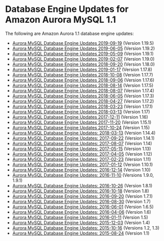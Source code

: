 # Database Engine Updates for Amazon Aurora MySQL 1\.1<a name="AuroraMySQL.Updates.11Updates"></a>

The following are Amazon Aurora 1\.1 database engine updates:<a name="aurora_1x_updates"></a>
+ [Aurora MySQL Database Engine Updates 2019\-09\-19](AuroraMySQL.Updates.1195.md) \(Version 1\.19\.5\)
+ [Aurora MySQL Database Engine Updates 2019\-06\-05](AuroraMySQL.Updates.1192.md) \(Version 1\.19\.2\)
+ [Aurora MySQL Database Engine Updates 2019\-05\-09](AuroraMySQL.Updates.1191.md) \(Version 1\.19\.1\)
+ [Aurora MySQL Database Engine Updates 2019\-02\-07](AuroraMySQL.Updates.1190.md) \(Version 1\.19\.0\)
+ [Aurora MySQL Database Engine Updates 2018\-09\-20](AuroraMySQL.Updates.1180.md) \(Version 1\.18\.0\)
+ [Aurora MySQL Database Engine Updates 2019\-01\-17](AuroraMySQL.Updates.1178.md) \(Version 1\.17\.8\)
+ [Aurora MySQL Database Engine Updates 2018\-10\-08](AuroraMySQL.Updates.1177.md) \(Version 1\.17\.7\)
+ [Aurora MySQL Database Engine Updates 2018\-09\-06](AuroraMySQL.Updates.1176.md) \(Version 1\.17\.6\)
+ [Aurora MySQL Database Engine Updates 2018\-08\-14](AuroraMySQL.Updates.1175.md) \(Version 1\.17\.5\)
+ [Aurora MySQL Database Engine Updates 2018\-08\-07](AuroraMySQL.Updates.1174.md) \(Version 1\.17\.4\)
+ [Aurora MySQL Database Engine Updates 2018\-06\-05](AuroraMySQL.Updates.1173.md) \(Version 1\.17\.3\)
+ [Aurora MySQL Database Engine Updates 2018\-04\-27](AuroraMySQL.Updates.1172.md) \(Version 1\.17\.2\)
+ [Aurora MySQL Database Engine Updates 2018\-03\-23](AuroraMySQL.Updates.1171.md) \(Version 1\.17\.1\)
+ [Aurora MySQL Database Engine Updates 2018\-03\-13](AuroraMySQL.Updates.117.md) \(Version 1\.17\)
+ [Aurora MySQL Database Engine Updates 2017\-12\-11](AuroraMySQL.Updates.20171211.md) \(Version 1\.16\)
+ [Aurora MySQL Database Engine Updates 2017\-11\-20](AuroraMySQL.Updates.20171120.md) \(Version 1\.15\.1\)
+ [Aurora MySQL Database Engine Updates 2017\-10\-24](AuroraMySQL.Updates.20171024.md) \(Version 1\.15\)
+ [Aurora MySQL Database Engine Updates: 2018\-03\-13](AuroraMySQL.Updates.1144.md) \(Version 1\.14\.4\)
+ [Aurora MySQL Database Engine Updates: 2017\-09\-22](AuroraMySQL.Updates.20170922.md) \(Version 1\.14\.1\)
+ [Aurora MySQL Database Engine Updates: 2017\-08\-07](AuroraMySQL.Updates.20170807.md) \(Version 1\.14\)
+ [Aurora MySQL Database Engine Updates: 2017\-05\-15](AuroraMySQL.Updates.20170515.md) \(Version 1\.13\)
+ [Aurora MySQL Database Engine Updates: 2017\-04\-05](AuroraMySQL.Updates.20170405.md) \(Version 1\.12\)
+ [Aurora MySQL Database Engine Updates: 2017\-02\-23](AuroraMySQL.Updates.20170223.md) \(Version 1\.11\)
+ [Aurora MySQL Database Engine Updates: 2017\-01\-12](AuroraMySQL.Updates.20170112.md) \(Version 1\.10\.1\)
+ [Aurora MySQL Database Engine Updates: 2016\-12\-14](AuroraMySQL.Updates.20161214.md) \(Version 1\.10\)
+ [Aurora MySQL Database Engine Updates: 2016\-11\-10](AuroraMySQL.Updates.20161110.md) \(Versions 1\.9\.0, 1\.9\.1\)
+ [Aurora MySQL Database Engine Updates: 2016\-10\-26](AuroraMySQL.Updates.20161026.md) \(Version 1\.8\.1\)
+ [Aurora MySQL Database Engine Updates: 2016\-10\-18](AuroraMySQL.Updates.20161018.md) \(Version 1\.8\)
+ [Aurora MySQL Database Engine Updates: 2016\-09\-20](AuroraMySQL.Updates.20160920.md) \(Version 1\.7\.1\)
+ [Aurora MySQL Database Engine Updates: 2016\-08\-30](AuroraMySQL.Updates.20160830.md) \(Version 1\.7\)
+ [Aurora MySQL Database Engine Updates: 2016\-06\-01](AuroraMySQL.Updates.20160601.md) \(Version 1\.6\.5\)
+ [Aurora MySQL Database Engine Updates: 2016\-04\-06](AuroraMySQL.Updates.20160406.md) \(Version 1\.6\)
+ [Aurora MySQL Database Engine Updates: 2016\-01\-11](AuroraMySQL.Updates.20160111.md) \(Version 1\.5\)
+ [Aurora MySQL Database Engine Updates: 2015\-12\-03](AuroraMySQL.Updates.20151203.md) \(Version 1\.4\)
+ [Aurora MySQL Database Engine Updates: 2015\-10\-16](AuroraMySQL.Updates.20151016.md) \(Versions 1\.2, 1\.3\)
+ [Aurora MySQL Database Engine Updates: 2015\-08\-24](AuroraMySQL.Updates.20150824.md) \(Version 1\.1\)